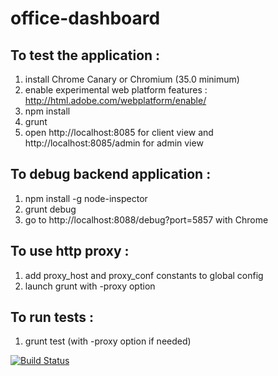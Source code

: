 office-dashboard
================

To test the application : 
-------------------------
1. install Chrome Canary or Chromium (35.0 minimum)
2. enable experimental web platform features : http://html.adobe.com/webplatform/enable/
3. npm install
4. grunt
5. open http://localhost:8085 for client view and http://localhost:8085/admin for admin view

To debug backend application : 
------------------------------
1. npm install -g node-inspector
2. grunt debug
3. go to http://localhost:8088/debug?port=5857 with Chrome

To use http proxy : 
-------------------
1. add proxy_host and proxy_conf constants to global config
2. launch grunt with -proxy option

To run tests : 
-------------------
1. grunt test (with -proxy option if needed)


[![Build Status](https://travis-ci.org/johanpoirier/office-dashboard.png?branch=master)](https://travis-ci.org/johanpoirier/office-dashboard.png?branch=master)
